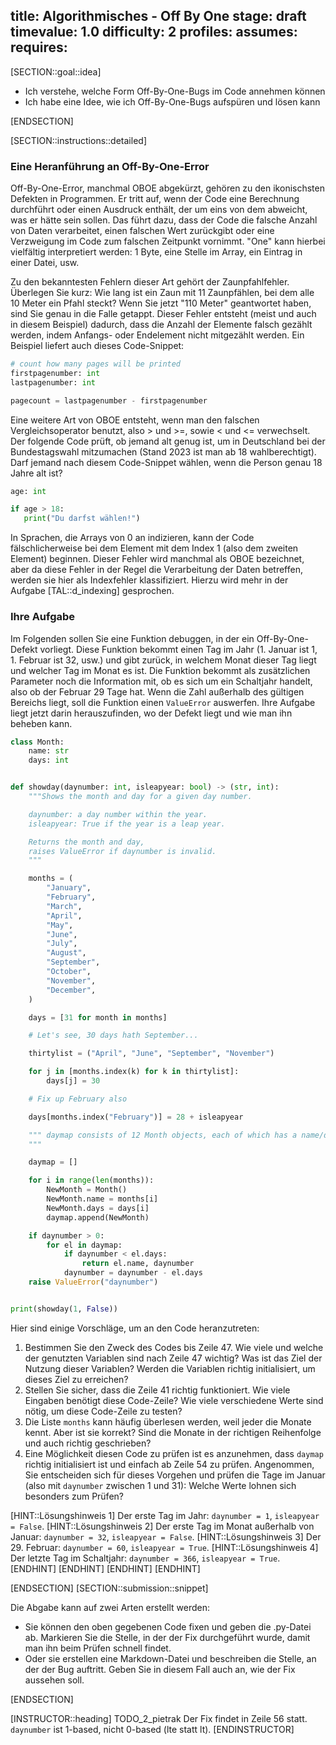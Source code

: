 title: Algorithmisches - Off By One
stage: draft
timevalue: 1.0
difficulty: 2
profiles:
assumes:
requires:
---
[SECTION::goal::idea]

- Ich verstehe, welche Form Off-By-One-Bugs im Code annehmen können
- Ich habe eine Idee, wie ich Off-By-One-Bugs aufspüren und lösen kann

[ENDSECTION]

[SECTION::instructions::detailed]

### Eine Heranführung an Off-By-One-Error

Off-By-One-Error, manchmal OBOE abgekürzt, gehören zu den ikonischsten Defekten in Programmen.
Er tritt auf, wenn der Code eine Berechnung durchführt 
oder einen Ausdruck enthält, der um eins von dem abweicht, was er hätte sein sollen. 
Das führt dazu, dass der Code die falsche Anzahl von Daten verarbeitet, 
einen falschen Wert zurückgibt oder eine Verzweigung im Code zum falschen Zeitpunkt vornimmt.
"One" kann hierbei vielfältig interpretiert werden: 1 Byte, eine Stelle im Array, ein Eintrag in einer Datei, usw.

Zu den bekanntesten Fehlern dieser Art gehört der Zaunpfahlfehler.
Überlegen Sie kurz:
Wie lang ist ein Zaun mit 11 Zaunpfählen, bei dem alle 10 Meter ein Pfahl steckt?
Wenn Sie jetzt "110 Meter" geantwortet haben, sind Sie genau in die Falle getappt. 
Dieser Fehler entsteht (meist und auch in diesem Beispiel) dadurch,
dass die Anzahl der Elemente falsch gezählt werden, 
indem Anfangs- oder Endelement nicht mitgezählt werden.
Ein Beispiel liefert auch dieses Code-Snippet:

```python
# count how many pages will be printed
firstpagenumber: int 
lastpagenumber: int

pagecount = lastpagenumber - firstpagenumber
```

Eine weitere Art von OBOE entsteht, wenn man den falschen Vergleichsoperator benutzt,
also > und >=, sowie < und <= verwechselt.
Der folgende Code prüft, ob jemand alt genug ist, um in Deutschland bei der Bundestagswahl mitzumachen
(Stand 2023 ist man ab 18 wahlberechtigt).
Darf jemand nach diesem Code-Snippet wählen, wenn die Person genau 18 Jahre alt ist?

```python
age: int

if age > 18:
   print("Du darfst wählen!")
```

In Sprachen, die Arrays von 0 an indizieren, 
kann der Code fälschlicherweise bei dem Element mit dem Index 1 (also dem zweiten Element) beginnen. 
Dieser Fehler wird manchmal als OBOE bezeichnet, 
aber da diese Fehler in der Regel die Verarbeitung der Daten betreffen, 
werden sie hier als Indexfehler klassifiziert.
Hierzu wird mehr in der Aufgabe [TAL::d_indexing] gesprochen.


### Ihre Aufgabe

Im Folgenden sollen Sie eine Funktion debuggen, in der ein Off-By-One-Defekt vorliegt.
Diese Funktion bekommt einen Tag im Jahr (1. Januar ist 1, 1. Februar ist 32, usw.) 
und gibt zurück, in welchem Monat dieser Tag liegt und welcher Tag im Monat es ist.
Die Funktion bekommt als zusätzlichen Parameter noch die Information mit, 
ob es sich um ein Schaltjahr handelt, also ob der Februar 29 Tage hat.
Wenn die Zahl außerhalb des gültigen Bereichs liegt, soll die Funktion einen `ValueError` auswerfen.
Ihre Aufgabe liegt jetzt darin herauszufinden, wo der Defekt liegt und wie man ihn beheben kann.

```python
class Month:
    name: str
    days: int


def showday(daynumber: int, isleapyear: bool) -> (str, int):
    """Shows the month and day for a given day number.

    daynumber: a day number within the year.
    isleapyear: True if the year is a leap year.

    Returns the month and day,
    raises ValueError if daynumber is invalid.
    """

    months = (
        "January",
        "February",
        "March",
        "April",
        "May",
        "June",
        "July",
        "August",
        "September",
        "October",
        "November",
        "December",
    )

    days = [31 for month in months]

    # Let's see, 30 days hath September...

    thirtylist = ("April", "June", "September", "November")

    for j in [months.index(k) for k in thirtylist]:
        days[j] = 30

    # Fix up February also

    days[months.index("February")] = 28 + isleapyear

    """ daymap consists of 12 Month objects, each of which has a name/days pair in it
    """

    daymap = []

    for i in range(len(months)):
        NewMonth = Month()
        NewMonth.name = months[i]
        NewMonth.days = days[i]
        daymap.append(NewMonth)

    if daynumber > 0:
        for el in daymap:
            if daynumber < el.days:
                return el.name, daynumber
            daynumber = daynumber - el.days
    raise ValueError("daynumber")


print(showday(1, False))

```

Hier sind einige Vorschläge, um an den Code heranzutreten:

1. Bestimmen Sie den Zweck des Codes bis Zeile 47. 
   Wie viele und welche der genutzten Variablen sind nach Zeile 47 wichtig?
   Was ist das Ziel der Nutzung dieser Variablen?
   Werden die Variablen richtig initialisiert, um dieses Ziel zu erreichen?
2. Stellen Sie sicher, dass die Zeile 41 richtig funktioniert.
   Wie viele Eingaben benötigt diese Code-Zeile?
   Wie viele verschiedene Werte sind nötig, um diese Code-Zeile zu testen?
3. Die Liste `months` kann häufig überlesen werden, weil jeder die Monate kennt.
   Aber ist sie korrekt?
   Sind die Monate in der richtigen Reihenfolge und auch richtig geschrieben?
4. Eine Möglichkeit diesen Code zu prüfen ist es anzunehmen, 
   dass `daymap` richtig initialisiert ist und einfach ab Zeile 54 zu prüfen.
   Angenommen, Sie entscheiden sich für dieses Vorgehen und prüfen die Tage im Januar
   (also mit `daynumber` zwischen 1 und 31): 
   Welche Werte lohnen sich besonders zum Prüfen?

[HINT::Lösungshinweis 1]
Der erste Tag im Jahr: `daynumber = 1`, `isleapyear = False`.
[HINT::Lösungshinweis 2]
Der erste Tag im Monat außerhalb von Januar: `daynumber = 32`, `isleapyear = False`.
[HINT::Lösungshinweis 3]
Der 29. Februar: `daynumber = 60`, `isleapyear = True`.
[HINT::Lösungshinweis 4]
Der letzte Tag im Schaltjahr: `daynumber = 366`, `isleapyear = True`.
[ENDHINT]
[ENDHINT]
[ENDHINT]
[ENDHINT]

[ENDSECTION]
[SECTION::submission::snippet]

Die Abgabe kann auf zwei Arten erstellt werden:

- Sie können den oben gegebenen Code fixen und geben die .py-Datei ab.
  Markieren Sie die Stelle, in der der Fix durchgeführt wurde, damit man ihn beim Prüfen schnell findet.
- Oder sie erstellen eine Markdown-Datei und beschreiben die Stelle, an der der Bug auftritt.
  Geben Sie in diesem Fall auch an, wie der Fix aussehen soll.

[ENDSECTION]

[INSTRUCTOR::heading]
TODO_2_pietrak Der Fix findet in Zeile 56 statt. `daynumber` ist 1-based, nicht 0-based (lte statt lt). 
[ENDINSTRUCTOR]
